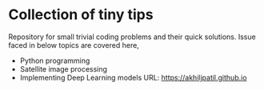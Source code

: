 # Collection of tiny tips
Repository for small trivial coding problems and their quick solutions.
Issue faced in below topics are covered here,
- Python programming
- Satellite image processing 
- Implementing Deep Learning models
URL: https://akhiljpatil.github.io

